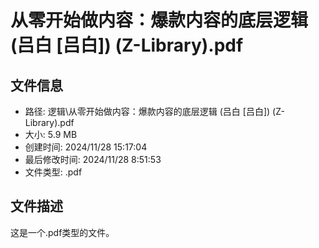 ﻿# 从零开始做内容：爆款内容的底层逻辑 (吕白 [吕白]) (Z-Library).pdf

## 文件信息
- 路径: 逻辑\从零开始做内容：爆款内容的底层逻辑 (吕白 [吕白]) (Z-Library).pdf
- 大小: 5.9 MB
- 创建时间: 2024/11/28 15:17:04
- 最后修改时间: 2024/11/28 8:51:53
- 文件类型: .pdf

## 文件描述
这是一个.pdf类型的文件。

